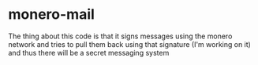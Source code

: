 # monero-mail
 The thing about this code is that it signs messages using the monero network and tries to pull them back using that signature (I'm working on it)
 and thus there will be a secret messaging system
